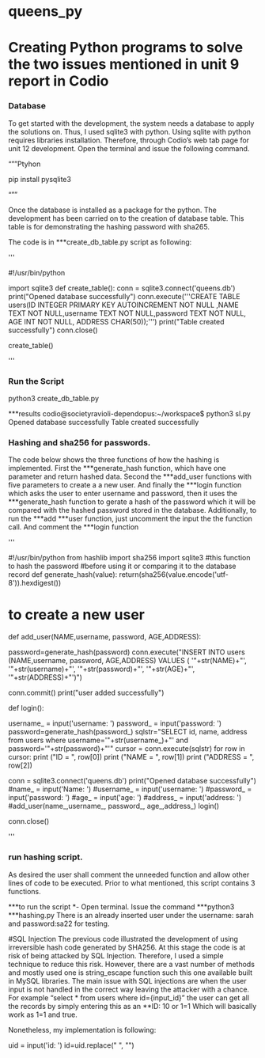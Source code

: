 # queens_py


# Creating Python programs to solve the two issues mentioned in unit 9 report  in Codio

### Database
To get started with the development, the system needs a database to apply the solutions on. Thus, I used sqlite3 with python.
Using sqlite with python requires libraries installation. Therefore, through Codio’s web tab page for unit 12 development. Open the terminal and issue the following command.

“””Ptyhon

pip install pysqlite3 

“””


Once the database is installed as a package for the python. The development has been carried on to the creation of database table. This table is for demonstrating the hashing password with sha265.

The code is in ***create_db_table.py script as following:


'''

#!/usr/bin/python

import sqlite3
def create_table():
  conn = sqlite3.connect('queens.db') 
  print("Opened database successfully")
  conn.execute('''CREATE TABLE users(ID INTEGER PRIMARY KEY AUTOINCREMENT NOT NULL ,NAME TEXT NOT NULL,username TEXT NOT NULL,password TEXT NOT NULL, AGE INT NOT NULL, ADDRESS CHAR(50));''')
  print("Table created successfully")
  conn.close()



create_table()

'''


### Run the Script 

python3  create_db_table.py

***results 
codio@societyravioli-dependopus:~/workspace$ python3 sl.py
Opened database successfully
Table created successfully





### Hashing and sha256 for passwords.
The code below shows the three functions of how the hashing is implemented. First the ***generate_hash function, which have one parameter and return hashed data. Second the ***add_user functions with five parameters to create a a new user. And finally the ***login function which asks the user to enter username and password, then it uses the ***generate_hash function to gerate a hash of the password which it will be compared with the hashed password stored in the database.
Additionally, to run the ***add ***user function, just uncomment the input the the function call. And comment the ***login function 

'''

#!/usr/bin/python
from hashlib import sha256
import sqlite3
#this function to hash the password 
#before using it or comparing it to the database record
def generate_hash(value):
  return(sha256(value.encode('utf-8')).hexdigest())

# to create a new user
def add_user(NAME,username, password, AGE,ADDRESS):
  
  password=generate_hash(password)
  conn.execute("INSERT INTO users (NAME,username, password, AGE,ADDRESS) VALUES ( '"+str(NAME)+"', '"+str(username)+"', '"+str(password)+"', '"+str(AGE)+"', '"+str(ADDRESS)+"')")


  conn.commit()
  print("user added successfully")
  

def login():

  username_ = input('username: ')
  password_ = input('password: ')
  password=generate_hash(password_)
  sqlstr="SELECT id, name, address from users where username='"+str(username_)+"' and password='"+str(password)+"'"
  cursor = conn.execute(sqlstr)
  for row in cursor:
    print ("ID = ", row[0])
    print ("NAME = ", row[1])
    print ("ADDRESS = ", row[2])

conn = sqlite3.connect('queens.db')
print("Opened database successfully")
#name_ = input('Name: ')
#username_ = input('username: ')
#password_ = input('password: ')
#age_ = input('age: ')
#address_ = input('address: ')
#add_user(name_,username_, password_, age_,address_)
login()

conn.close()



'''










### run hashing script.
As desired the user shall comment the unneeded function and allow other lines of code to be executed. Prior to what mentioned, this script contains 3 functions.

***to run the script
*- Open terminal.
Issue the command ***python3 ***hashing.py 
There is an already inserted user under the username: sarah and password:sa22 for testing.



#SQL Injection 
The previous code illustrated the development of using irreversible hash code generated by SHA256. At this stage the code is at risk of being attacked by SQL Injection. Therefore, I used a simple technique to reduce this risk. However, there are a vast number of methods and mostly used one is string_escape function such this one available built in MySQL libraries. The main issue with SQL injections are when the user input is not handled in the correct way leaving the attacker with a chance. 
For example 
“select * from users where id={input_id}”
the user can get all the records by simply entering this as an **ID: 10  or 1=1
Which will basically work as 1=1  and true.

 Nonetheless,  my implementation is following: 


uid = input('id: ')
id=uid.replace(" ", "")

